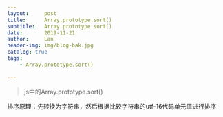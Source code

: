 ```yaml
---
layout:     post
title:      Array.prototype.sort()
subtitle:   Array.prototype.sort()
date:       2019-11-21
author:     Lan
header-img: img/blog-bak.jpg
catalog: true
tags:
    - Array.prototype.sort()
  
---
```

>js中的Array.prototype.sort()

排序原理：先转换为字符串，然后根据比较字符串的utf-16代码单元值进行排序